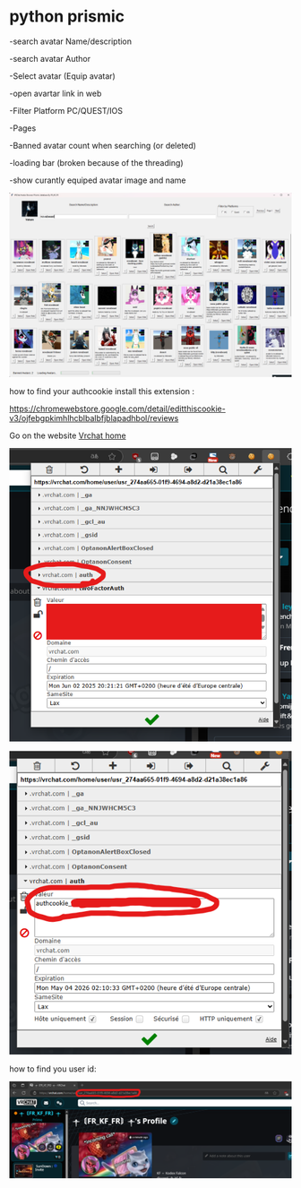 # python prismic

-search avatar Name/description

-search avatar Author

-Select avatar (Equip avatar)

-open avartar link in web

-Filter Platform PC/QUEST/IOS

-Pages

-Banned avatar count when searching (or deleted)

-loading bar (broken because of the threading)

-show curantly equiped avatar image and name


![alt text](image.png)
 
how to find your authcookie install this extension :

https://chromewebstore.google.com/detail/editthiscookie-v3/ojfebgpkimhlhcblbalbfjblapadhbol/reviews


 Go on the website [Vrchat home](https://vrchat.com/home)

![alt text](image-3.png)

![alt text](image-4.png)


how to find you user id:

![alt text](image-1.png)
